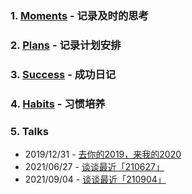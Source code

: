 ### 1. [Moments](/moments) - 记录及时的思考

### 2. [Plans](/plans) - 记录计划安排

### 3. [Success](/success) - 成功日记

### 4. [Habits](/habits) - 习惯培养

### 5. Talks
- 2019/12/31 - [去你的2019，来我的2020](/talk/at-the-end-of-2019/)
- 2021/06/27 - [谈谈最近「210627」](/talk/talk-recently-210627/)
- 2021/09/04 - [谈谈最近「210904」](/talk/talk-recently-210904/)
